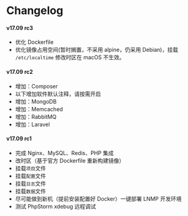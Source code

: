 Changelog
==============

#### v17.09 rc3

* 优化 Dockerfile
* 优化镜像占用空间(暂时搁置，不采用 alpine，仍采用 Debian)，挂载 `/etc/localtime` 修改时区在 macOS 不生效。

#### v17.09 rc2

* 增加：Composer
* 以下增加软件默认注释，请按需开启
* 增加：MongoDB
* 增加：Memcached
* 增加：RabbitMQ
* 增加：Laravel

#### v17.09 rc1

* 完成 Nginx、MySQL、Redis、PHP 集成
* 改时区（基于官方 Dockerfile 重新构建镜像）
* 挂载`项目`文件
* 挂载`配置`文件
* 挂载`日志`文件
* 挂载`数据`文件
* 尽可能做到新机（提前安装配置好 Docker）一键部署 LNMP 开发环境
* 测试 PhpStorm xdebug 远程调试
